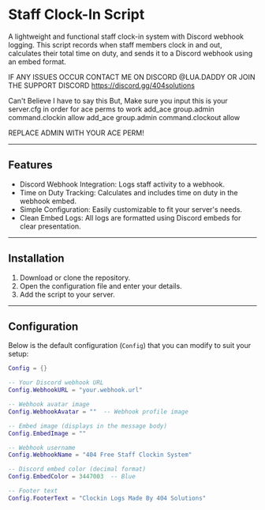 # Staff Clock-In Script

A lightweight and functional staff clock-in system with Discord webhook logging. This script records when staff members clock in and out, calculates their total time on duty, and sends it to a Discord webhook using an embed format.


IF ANY ISSUES OCCUR CONTACT ME ON DISCORD @LUA.DADDY OR JOIN THE SUPPORT DISCORD https://discord.gg/404solutions


Can't Believe I have to say this But, Make sure you input this is your server.cfg in order for ace perms to work
add_ace group.admin command.clockin allow
add_ace group.admin command.clockout allow

REPLACE ADMIN WITH YOUR ACE PERM!


---

## Features

- Discord Webhook Integration: Logs staff activity to a webhook.
- Time on Duty Tracking: Calculates and includes time on duty in the webhook embed.
- Simple Configuration: Easily customizable to fit your server's needs.
- Clean Embed Logs: All logs are formatted using Discord embeds for clear presentation.

---

## Installation

1. Download or clone the repository.
2. Open the configuration file and enter your details.
3. Add the script to your server.

---

## Configuration

Below is the default configuration (`Config`) that you can modify to suit your setup:

```lua
Config = {}

-- Your Discord webhook URL
Config.WebhookURL = "your.webhook.url"

-- Webhook avatar image
Config.WebhookAvatar = ""  -- Webhook profile image

-- Embed image (displays in the message body)
Config.EmbedImage = ""

-- Webhook username
Config.WebhookName = "404 Free Staff Clockin System"

-- Discord embed color (decimal format)
Config.EmbedColor = 3447003  -- Blue

-- Footer text
Config.FooterText = "Clockin Logs Made By 404 Solutions"
